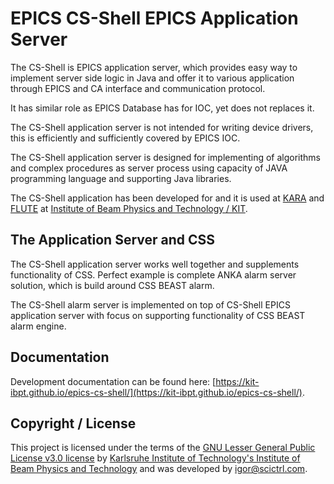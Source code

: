 # EPICS CS-Shell EPICS Application Server

The CS-Shell is EPICS application server, which provides easy way to implement server side logic in Java and offer it to various application through EPICS and CA interface and communication protocol. 

It has similar role as EPICS Database has for IOC, yet does not replaces it. 

The CS-Shell application server is not intended for writing device drivers, this is efficiently and sufficiently covered by EPICS IOC. 

The CS-Shell application server is designed for implementing of algorithms and complex procedures as server process using capacity of JAVA programming language and supporting Java libraries.

The CS-Shell application has been developed for and it is used at [KARA](https://www.ibpt.kit.edu/kara.php) and [FLUTE](https://www.ibpt.kit.edu/flute.php) at [Institute of Beam Physics and Technology / KIT](https://www.ibpt.kit.edu/).

## The Application Server and CSS

The CS-Shell application server works well together and supplements functionality of CSS. Perfect example is complete ANKA alarm server solution, which is build around CSS BEAST alarm.

The CS-Shell alarm server is implemented on top of CS-Shell EPICS application server with focus on supporting functionality of CSS BEAST alarm engine.

## Documentation

Development documentation can be found here: [https://kit-ibpt.github.io/epics-cs-shell/](https://kit-ibpt.github.io/epics-cs-shell/).

## Copyright / License

This project is licensed under the terms of the [GNU Lesser General Public License v3.0 license](LICENSE) by 
[Karlsruhe Institute of Technology's Institute of Beam Physics and Technology](https://www.ibpt.kit.edu/) 
and was developed by [igor@scictrl.com](http://scictrl.org).
